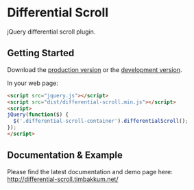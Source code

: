 # Differential Scroll

jQuery differential scroll plugin.

## Getting Started
Download the [production version][min] or the [development version][max].

[min]: https://raw.github.com/Und3Rdo9/jquery-differential-scroll/master/dist/differential-scroll.min.js
[max]: https://raw.github.com/Und3Rdo9/jquery-differential-scroll/master/dist/differential-scroll.js

In your web page:

```html
<script src="jquery.js"></script>
<script src="dist/differential-scroll.min.js"></script>
<script>
jQuery(function($) {
  $('.differential-scroll-container').differentialScroll(); 
});
</script>
```

## Documentation & Example
Please find the latest documentation and demo page here: http://differential-scroll.timbakkum.net/


